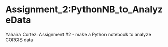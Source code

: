 # Assignment_2:PythonNB_to_AnalyzeData
Yahaira Cortez: Assignment #2 - make a Python notebook to analyze CORGIS data
